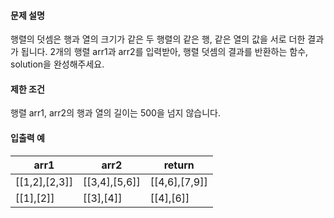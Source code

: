 #### 문제 설명

행렬의 덧셈은 행과 열의 크기가 같은 두 행렬의 같은 행, 같은 열의 값을 서로 더한 결과가 됩니다. 2개의 행렬 arr1과 arr2를 입력받아, 행렬 덧셈의 결과를 반환하는 함수, solution을 완성해주세요.
#### 제한 조건
행렬 arr1, arr2의 행과 열의 길이는 500을 넘지 않습니다.

#### 입출력 예

arr1 | arr2 | return
---|---|---
[[1,2],[2,3]] | [[3,4],[5,6]] | [[4,6],[7,9]]
[[1],[2]] | [[3],[4]] | [[4],[6]]